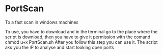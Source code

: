 # PortScan
To a fast scan in windows machines

To use, you have to download and in the terminal go to the place where the script is download, then you have to give it permission 
with the comand chmod u+x PortScan.sh
After you follow this step you can use it. The script aks you the IP to analyse and start looking open ports

